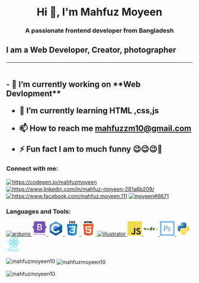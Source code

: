 <h1 align="center">Hi 👋, I'm Mahfuz Moyeen</h1>
<h3 align="center">A passionate frontend developer from Bangladesh</h3>
<h2 align="left">I am a Web Developer, Creator, photographer
  <br>
  <hr>
  <br>
- 🔭 I’m currently working on **Web Devlopment**

- 🌱 I’m currently learning **HTML ,css,js**

- 📫 How to reach me **mahfuzzm10@gmail.com**

- ⚡ Fun fact **I am to much funny 😉😉😉🤣**

<h3 align="left">Connect with me:</h3>
<p align="left">
<a href="https://codepen.io/https://codepen.io/mahfuzmoyeen" target="blank"><img align="center" src="https://raw.githubusercontent.com/rahuldkjain/github-profile-readme-generator/master/src/images/icons/Social/codepen.svg" alt="https://codepen.io/mahfuzmoyeen" height="30" width="40" /></a>
<a href="https://linkedin.com/in/https://www.linkedin.com/in/mahfuz-moyeen-281a6b209/" target="blank"><img align="center" src="https://raw.githubusercontent.com/rahuldkjain/github-profile-readme-generator/master/src/images/icons/Social/linked-in-alt.svg" alt="https://www.linkedin.com/in/mahfuz-moyeen-281a6b209/" height="30" width="40" /></a>
<a href="https://fb.com/https://www.facebook.com/mahfuz.moyeen.111" target="blank"><img align="center" src="https://raw.githubusercontent.com/rahuldkjain/github-profile-readme-generator/master/src/images/icons/Social/facebook.svg" alt="https://www.facebook.com/mahfuz.moyeen.111" height="30" width="40" /></a>
<a href="https://discord.gg/moyeen#6671" target="blank"><img align="center" src="https://raw.githubusercontent.com/rahuldkjain/github-profile-readme-generator/master/src/images/icons/Social/discord.svg" alt="moyeen#6671" height="30" width="40" /></a>
</p>

<h3 align="left">Languages and Tools:</h3>
<p align="left"> <a href="https://www.arduino.cc/" target="_blank" rel="noreferrer"> <img src="https://cdn.worldvectorlogo.com/logos/arduino-1.svg" alt="arduino" width="40" height="40"/> </a> <a href="https://getbootstrap.com" target="_blank" rel="noreferrer"> <img src="https://raw.githubusercontent.com/devicons/devicon/master/icons/bootstrap/bootstrap-plain-wordmark.svg" alt="bootstrap" width="40" height="40"/> </a> <a href="https://www.cprogramming.com/" target="_blank" rel="noreferrer"> <img src="https://raw.githubusercontent.com/devicons/devicon/master/icons/c/c-original.svg" alt="c" width="40" height="40"/> </a> <a href="https://www.w3schools.com/css/" target="_blank" rel="noreferrer"> <img src="https://raw.githubusercontent.com/devicons/devicon/master/icons/css3/css3-original-wordmark.svg" alt="css3" width="40" height="40"/> </a> <a href="https://www.w3.org/html/" target="_blank" rel="noreferrer"> <img src="https://raw.githubusercontent.com/devicons/devicon/master/icons/html5/html5-original-wordmark.svg" alt="html5" width="40" height="40"/> </a> <a href="https://www.adobe.com/in/products/illustrator.html" target="_blank" rel="noreferrer"> <img src="https://www.vectorlogo.zone/logos/adobe_illustrator/adobe_illustrator-icon.svg" alt="illustrator" width="40" height="40"/> </a> <a href="https://developer.mozilla.org/en-US/docs/Web/JavaScript" target="_blank" rel="noreferrer"> <img src="https://raw.githubusercontent.com/devicons/devicon/master/icons/javascript/javascript-original.svg" alt="javascript" width="40" height="40"/> </a> <a href="https://nodejs.org" target="_blank" rel="noreferrer"> <img src="https://raw.githubusercontent.com/devicons/devicon/master/icons/nodejs/nodejs-original-wordmark.svg" alt="nodejs" width="40" height="40"/> </a> <a href="https://www.photoshop.com/en" target="_blank" rel="noreferrer"> <img src="https://raw.githubusercontent.com/devicons/devicon/master/icons/photoshop/photoshop-line.svg" alt="photoshop" width="40" height="40"/> </a> <a href="https://www.python.org" target="_blank" rel="noreferrer"> <img src="https://raw.githubusercontent.com/devicons/devicon/master/icons/python/python-original.svg" alt="python" width="40" height="40"/> </a> <a href="https://reactjs.org/" target="_blank" rel="noreferrer"> <img src="https://raw.githubusercontent.com/devicons/devicon/master/icons/react/react-original-wordmark.svg" alt="react" width="40" height="40"/> </a> </p>

<p><img align="left" src="https://github-readme-stats.vercel.app/api/top-langs?username=mahfuzmoyeen10&show_icons=true&locale=en&layout=compact" alt="mahfuzmoyeen10" /></p>

<p>&nbsp;<img align="center" src="https://github-readme-stats.vercel.app/api?username=mahfuzmoyeen10&show_icons=true&locale=en" alt="mahfuzmoyeen10" /></p>

<p><img align="center" src="https://github-readme-streak-stats.herokuapp.com/?user=mahfuzmoyeen10&" alt="mahfuzmoyeen10" /></p>
